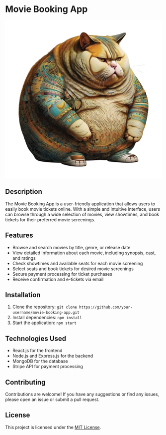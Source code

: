 # Movie Booking App

![Movie Booking App](meomeo.png)

## Description

The Movie Booking App is a user-friendly application that allows users to easily book movie tickets online. With a simple and intuitive interface, users can browse through a wide selection of movies, view showtimes, and book tickets for their preferred movie screenings.

## Features

- Browse and search movies by title, genre, or release date
- View detailed information about each movie, including synopsis, cast, and ratings
- Check showtimes and available seats for each movie screening
- Select seats and book tickets for desired movie screenings
- Secure payment processing for ticket purchases
- Receive confirmation and e-tickets via email

## Installation

1. Clone the repository: `git clone https://github.com/your-username/movie-booking-app.git`
2. Install dependencies: `npm install`
3. Start the application: `npm start`

## Technologies Used

- React.js for the frontend
- Node.js and Express.js for the backend
- MongoDB for the database
- Stripe API for payment processing

## Contributing

Contributions are welcome! If you have any suggestions or find any issues, please open an issue or submit a pull request.

## License

This project is licensed under the [MIT License](LICENSE).
